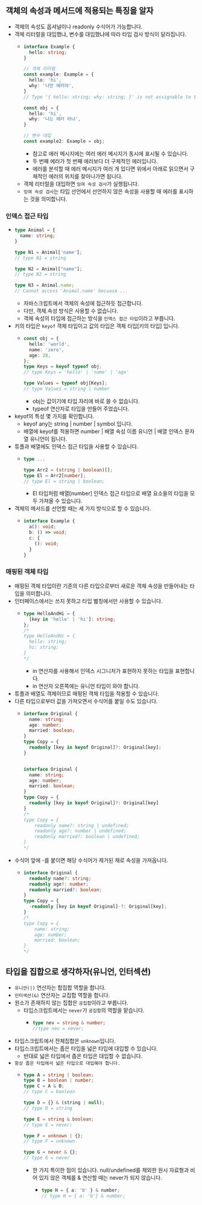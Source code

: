 ## 객체의 속성과 메서드에 적용되는 특징을 알자
- 객체의 속성도 옵셔널이나 readonly 수식어가 가능합니다.
- 객체 리터럴을 대입했냐, 변수를 대입했냐에 따라 타입 검사 방식이 달라집니다.
  - ```ts
    interface Example {
      hello: string;
    }

    // 객체 리터럴
    const example: Example = {
      hello: 'hi',
      why: '나만 에러야',
    }
    // Type '{ hello: string; why: string; }' is not assignable to type 'Example'. Object literal ...

    const obj = {
      hello: 'hi',
      why: '나는 에러 아냐',
    }

    // 변수 대입
    const example2: Example = obj;
    ```
    - 참고로 에러 메시지에는 여러 에러 메시지가 동시에 표시될 수 있습니다.
    - 두 번째 에러가 첫 번째 에러보다 더 구체적인 에러입니다.
    - 에러를 분석할 때 에러 메시지가 여러 개 있다면 위에서 아래로 읽으면서 구체적인 에러의 위치를 찾아나가면 됩니다.
  - 객체 리터럴을 대입하면 `잉여 속성 검사`가 실행됩니다.
  - `잉여 속성 검사`는 타입 선언에서 선언하지 않은 속성을 사용할 때 에러를 표시하는 것을 의미합니다.

### 인덱스 접근 타입
- ```ts
  type Animal = {
    name: string;
  }

  type N1 = Animal['name'];
  // type N1 = string

  type N2 = Animal["name"];
  // type N2 = string
  
  type N3 = Animal.name;
  // Cannot access 'Animal.name' becuase ...
  ```
  - 자바스크립트에서 객체의 속성에 접근하듯 접근합니다.
  - 다만, 객체.속성 방식은 사용할 수 없습니다.
  - 객체 속성의 타입에 접근하는 방식을 `인덱스 접근 타입`이라고 부릅니다.
- 키의 타입은 `keyof` 객체 타입이고 값의 타입은 객체 타입[키의 타입] 입니다.
  - ```ts
    const obj = {
      hello: 'world',
      name: 'zero',
      age: 28,
    };
    type Keys = keyof typeof obj;
    // type Keys = 'hello' | 'name' | 'age'

    type Values = typeof obj[Keys];
    // type Values = string | number
    ```
    - obj는 값이기에 타입 자리에 바로 쓸 수 없습니다.
    - typeof 연산자로 타입을 만들어 주었습니다.
- keyof의 특성 몇 가지를 확인합니다.
  - keyof any는 string | number | symbol 입니다.
  - 배열에 keyof를 적용하면 number | 배열 속성 이름 유니언 | 배열 인덱스 문자열 유니언이 됩니다.
- 튜플과 배열에도 인덱스 접근 타입을 사용할 수 있습니다.
  - ```ts
    type ...

    type Arr2 = (string | boolean)[];
    type El = Arr2[number];
    // type El = string | boolean;
    ```
    - El 타입처럼 배열[number] 인덱스 접근 타입으로 배열 요소들의 타입을 모두 가져올 수 있습니다.
- 객체의 메서드를 선언할 때는 세 가지 방식으로 할 수 있습니다.
  - ```ts
    interface Example {
      a(): void;
      b: () => void;
      c: {
        (): void;
      }
    }
    ```

### 매핑된 객체 타입
- 매핑된 객체 타입이란 기존의 다른 타입으로부터 새로운 객체 속성을 만들어내는 타입을 의미합니다.
- 인터페이스에서는 쓰지 못하고 타입 볊칭에서만 사용할 수 있습니다.
  - ```ts
    type HelloAndHi = {
      [key in 'hello' | 'hi']: string;
    };
    /*
    type HelloAndHi = {
      hello: string;
      hi: string;
    }
    */
    ```
    - in 연산자를 사용해서 인덱스 시그니처가 표현하지 못하는 타입을 표현합니다.
    - in 연산자 오른쪽에는 유니언 타입이 와야 합니다.
- 튜플과 배열도 객체이므로 매핑된 객체 타입을 적용할 수 있습니다.
- 다른 타입으로부터 값을 가져오면서 수식어를 붙일 수도 있습니다.
  - ```ts
    interface Original {
      name: string;
      age: number;
      married: boolean;
    }
    type Copy = {
      readonly [key in keyof Original]?: Original[key];
    }
    

    interface Original {
      name: string;
      age: number;
      married: boolean;
    }
    type Copy = {
      readonly [key in keyof Original]?: Original[key]
    }
    /*
    type Copy = {
        readonly name?: string | undefined;
        readonly age?: number | undefined;
        readonly married?: boolean | undefined;
    }
    */
    ```
- 수식어 앞에 -를 붙이면 해당 수식어가 제거된 채로 속성을 가져옵니다.
  - ```ts
    interface Original {
      readonly name?: string;
      readonly age?: number;
      readonly married?: boolean;
    }
    type Copy = {
      -readonly [key in keyof Original]-?: Original[key];
    }
    /*
    type Copy = {
        name: string;
        age: number;
        married: boolean;
    }
    */
    ```

## 타입을 집합으로 생각하자(유니언, 인터섹션)
- `유니언(|)` 연산자는 합집합 역할을 합니다.
- `인터섹션(&)` 연산자는 교집합 역할을 합니다.
- 원소가 존재하지 않는 집합은 `공집합`이라고 부릅니다.
  - 타입스크립트에서는 `never`가 `공집합`의 역할을 맡습니다.
    - ```ts
      type nev = string & number;
      //type nev = never;
      ```
- 타입스크립트에서 전체집합은 `unknown`입니다.
- 타입스크립트에서는 좁은 타입을 넓은 타입에 대입할 수 있습니다.
  - 반대로 넓은 타입에서 좁은 타입은 대입할 수 없습니다.
- `항상 좁은 타입에서 넓은 타입으로 대입해야 합니다.`
  - ```ts
    type A = string | boolean;
    type B = boolean | number;
    type C = A & B;
    // type C = boolean

    type D = {} & (string | null);
    // type D = string

    type E = string & boolean;
    // type E = never;

    type F = unknown | {};
    // type F = unknown

    type G = never & {};
    // type G = never
    ```
    - 한 가지 특이한 점이 있습니다. null/undefined를 제외한 원시 자료형과 비어 있지 않은 객체를 & 연산할 때는 never가 되지 않습니다.
      - ```ts
        type H = { a: 'b' } & number;
        // type H = { a: 'b'} & number;
        ```
